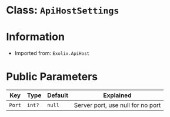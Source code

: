 # Class: `ApiHostSettings`

# Information
 - Imported from: `Exolix.ApiHost`

# Public Parameters
| Key    | Type   | Default | Explained                         |
| ------ | ------ | ------- | --------------------------------- |
| `Port` | `int?` | `null`  | Server port, use null for no port |

